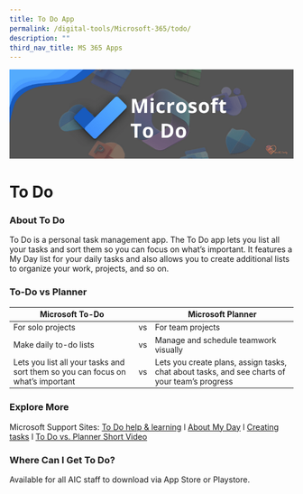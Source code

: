 ```yaml
---
title: To Do App
permalink: /digital-tools/Microsoft-365/todo/
description: ""
third_nav_title: MS 365 Apps
---
```

![MSToDoBanner](/images/ToDoBanner.png)
# To Do
### About To Do
To Do is a personal task management app. The To Do app lets you list all your tasks and sort them so you can focus on what’s important. It features a My Day list for your daily tasks and also allows you to create additional lists to organize your work, projects, and so on.
### To-Do vs Planner
| Microsoft To-Do |       | Microsoft Planner | 
|------------------- |----|----------------- |
| For solo projects | vs  | For team projects  | 
| Make daily to-do lists | vs  | Manage and schedule teamwork visually  | 
| Lets you list all your tasks and sort them so you can focus on what’s important  | vs  | Lets you create plans, assign tasks, chat about tasks, and see charts of your team’s progress | 
### Explore More
Microsoft Support Sites: [To Do help & learning](https://support.microsoft.com/en-us/todo)  l  [About My Day](https://support.microsoft.com/en-us/office/my-day-and-suggestions-fc09a1b9-0854-4906-b166-f480ee97a139)  l  [Creating tasks](https://support.microsoft.com/en-us/office/create-edit-delete-and-restore-tasks-30346281-30d4-4d6b-a6fa-55beca8d38a3)  l  [To Do vs. Planner Short Video](https://support.microsoft.com/en-us/office/to-do-vs-planner-1044260a-3ac9-4006-aa27-f84476a03d23) 

### Where Can I Get To Do?
Available for all AIC staff to download via App Store or Playstore.